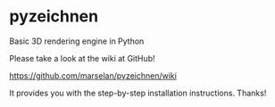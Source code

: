 # pyzeichnen
Basic 3D rendering engine in Python

Please take a look at the wiki at GitHub!

https://github.com/marselan/pyzeichnen/wiki

It provides you with the step-by-step installation instructions.
Thanks!

